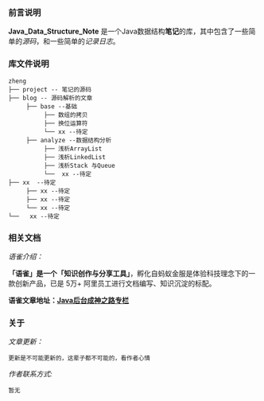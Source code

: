 ### 前言说明



**Java_Data_Structure_Note**  是一个Java数据结构**笔记**的库，其中包含了一些简单的*源码*，和一些简单的*记录日志*。



### 库文件说明

```
zheng
├── project -- 笔记的源码
├── blog -- 源码解析的文章
	 ├── base --基础
          ├── 数组的拷贝   
          ├── 换位运算符
          └── xx --待定
     ├── analyze --数据结构分析
          ├── 浅析ArrayList    
          ├── 浅析LinkedList
          ├── 浅析Stack 与Queue
          └──  xx --待定
├── xx  --待定
     ├── xx --待定
     ├── xx --待定
     └── xx --待定
└──   xx --待定 
```



### 相关文档

*语雀介绍：*

**「语雀」**是一个**「知识创作与分享工具」**，孵化自蚂蚁金服是体验科技理念下的一款创新产品，已是 5万+ 阿里员工进行文档编写、知识沉淀的标配。





**语雀文章地址：[Java后台成神之路专栏](https://www.yuque.com/sourlemon/java)**





### 关于

*文章更新：*

	更新是不可能更新的，这辈子都不可能的，看作者心情



*作者联系方式:*

	暂无